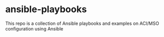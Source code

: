 # ansible-playbooks
This repo is a collection of Ansible playbooks and examples on ACI/MSO configuration using Ansible
